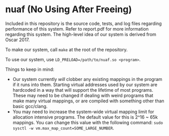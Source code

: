 # nuaf (No Using After Freeing)
Included in this repository is the source code, tests, and log files regarding performance of this system. Refer to report.pdf for more information regarding this system. The high-level idea of our system is derived from Oscar 2017.  

To make our system, call `make` at the root of the repository.  

To use our system, use `LD_PRELOAD=/path/to/nuaf.so <program>`.  

Things to keep in mind:
* Our system currently _will_ clobber any existing mappings in the program if it runs into them. Starting virtual addresses used by our system are hardcoded in a way that will support the lifetime of most programs. These may need to be changed if dealing with weird programs that make many virtual mappings, or are compiled with something other than basic gcc/clang. 
* You may need to increase the system-wide virtual mapping limit for allocation intensive programs. The default value for this is 2^16 ~ 65k mappings. You can change this value with the following command: `sudo sysctl -w vm.max_map_count=SOME_LARGE_NUMBER`.
